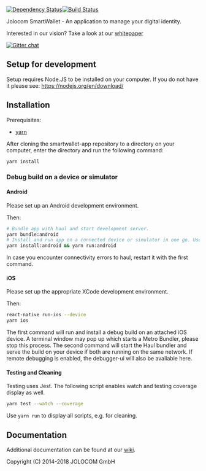 [![Dependency Status](https://david-dm.org/jolocom/smartwallet-app/develop.svg)](https://david-dm.org/jolocom/smartwallet-app/develop)[![Build Status](https://travis-ci.org/jolocom/smartwallet-app.svg?branch=develop)](https://travis-ci.org/jolocom/smartwallet-app)

Jolocom SmartWallet - An application to manage your digital identity.

Interested in our vision? Take a look at our [whitepaper](https://jolocom.io/wp-content/uploads/2018/07/Jolocom-Technical-WP-_-Self-Sovereign-and-Decentralised-Identity-By-Design-2018-03-09.pdf)

[![Gitter chat](https://badges.gitter.im/gitterHQ/gitter.png)](https://gitter.im/jolocom/SmartWallet)

Setup for development
---------------------

Setup requires Node.JS to be installed on your computer. If you do not have it please see:
https://nodejs.org/en/download/

## Installation

Prerequisites:
- [yarn](https://yarnpkg.com)

After cloning the smartwallet-app repository to a directory on your computer, enter the directory and run the following command:

```bash
yarn install
```

### Debug build on a device or simulator

#### Android

Please set up an Android development environment. 

Then:

```bash
# Bundle app with haul and start development server.
yarn bundle:android
# Install and run app on a connected device or simulator in one go. Use a second shell for this.
yarn install:android && yarn run:android
```
In case you encounter connectivity errors to haul, restart it with the first command.

#### iOS

Please set up the appropriate XCode development environment.

Then:

```bash
react-native run-ios --device
yarn ios
```

The first command will run and install a debug build on an attached iOS device. A terminal window may pop up which starts a Metro Bundler, please stop this process.
The second command will start the Haul bundler and serve the build on your device if both are running on the same network. If remote debugging is enabled, the debugger-ui will also be available here.

#### Testing and Cleaning

Testing uses Jest. The following script enables watch and testing coverage display as well.

```bash
yarn test --watch --coverage
```
Use ```yarn run``` to display all scripts, e.g. for cleaning.

Documentation
-------------
Additional documentation can be found at our [wiki](https://github.com/jolocom/smartwallet-app/wiki).

Copyright (C) 2014-2018  JOLOCOM GmbH
